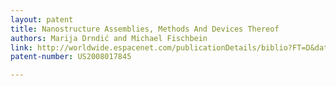 ```yaml
---
layout: patent
title: Nanostructure Assemblies, Methods And Devices Thereof  
authors: Marija Drndić and Michael Fischbein
link: http://worldwide.espacenet.com/publicationDetails/biblio?FT=D&date=20080124&DB=&locale=en_EP&CC=US&NR=2008017845A1&KC=A1&ND=1
patent-number: US2008017845

---
```


